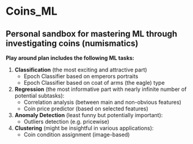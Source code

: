 # Coins_ML
## Personal sandbox for mastering ML through investigating coins (numismatics)

**Play around plan includes the following ML tasks:**
1. **Classification** (the most exciting and attractive part) 
   - Epoch Classifier based on emperors portraits
   - Epoch Classifier based on coat of arms (the eagle) type
2. **Regression** (the most informative part with nearly infinite number of potential subtasks):
   - Correlation analysis (between main and non-obvious features)
   - Coin price predictor (based on selected features)
1. **Anomaly Detection** (least funny but potentially important):
   - Outliers detection (e.g. pricewise)
2. **Clustering** (might be insightful in various applications):
   -  Coin condition assignment (image-based)
